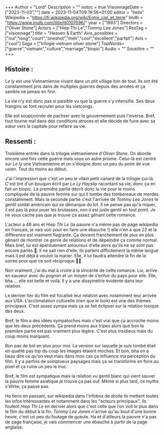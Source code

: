 +++
Author = "Lord"
Description = ""
notoc = true
VisionnageDate = ["2023-11-03",""]
date = 2023-11-04T09:19:56+01:00
editor = "helix"
Wikipedia = "https://fr.wikipedia.org/wiki/Entre_ciel_et_terre"
Imdb = "https://www.imdb.com/title/tt0107096/"
year = ["1993"]
Directors = ["Oliver Stone"]
Actors = ["Hiep Thi Le","Tommy Lee Jones"]
RssTag = ["visionnage"]
title = "Heaven & Earth"
Avis_possibles = ["nul","long","court","oneshot","meh","cool","excellent","parfait"]
Avis = ["cool"] 
Saga = ["trilogie vietnam oliver stone"]
TopWords=["guerre","vietnam","culture","marriage","biopic"]
Audio = ""
Soustitre = ""
+++
## Histoire : 
*Le ly* est une Vietnamienne vivant dans un ptit village loin de tout.
Ils ont été constamment pris dans de multiples guerres depuis des années et ça semble ne jamais en finir.

La vie n'y est donc pas si paisible vu que la guerre s'y intensifie.
Ses deux frangins se font recruter pour les vietcongs.

Elle est soupçonnée de pactiser avec le gouvernement puis l'inverse.
Bref, tout tourne mal dans des conditions atroces et elle décide de fuire avec sa sœur vers la capitale pour refaire sa vie.

## Ressenti :
Troisième entrée dans la trilogie vietnamienne d'*Oliver Stone*.
On aborde encore une fois cette guerre mais sous un autre prisme.
Celui-là est centré sur *Le ly* une Vietnamienne et on s'éloigne donc un peu du point de vue usien.
Tout du moins au début.

J'ai l'impression que c'est un peu le vilain petit canard de la trilogie çui-là.
C'est tiré d'un bouquin écrit par *Le Ly Hayslip* racontant sa vie, donc ça en fait un biopic.
La première partie décrit donc la vie pour le moins compliquée de la pauvre femme sur qui il tombe des tombereaux de merdes constamment.
Mais la seconde partie c'est l'arrivée de *Tommy Lee Jones* le gentil soldat américain qui se démarque du lot.
Il ne pense pas qu'à niquer, il est pas là pour jouer les brutasses, non il est juste gentil en tout point.
Je ne vous cache pas que je trouve ça assez gênant cette romance.

L'acteur a 48 ans et *Hiep Thi Le* (la pauvre n'a même pas de page wikipedia en français, je vais voir pour en faire une ébauche !) elle n'en a que 22 et la différence est vraiment flagrante.
Ça devient franchement de plus en plus gênant de montrer ce genre de relations et de dépeindre ça comme normal.
Mais bref, lui est éperduement amoureux d'elle alors qu'ils ne se sont pas encore parlés 🤷.
Il ne sait rien d'elle, ils parlent difficilement la même langue mais il est déjà à vouloir la marier.
Elle, il lui faudra attendre la fin de la soirée pour que ce soit réciproque 🤷‍♀️.

Non vraiment, j'ai du mal à croire à la sincérité de cette romance.
Lui, arrive en sauveur avec du pognon et un moyen de s'enfuir du pays pour elle.
Elle, bha … elle est belle et voilà.
Il y a une dissymétrie évidente dans leur relation.

Le dernier tier du film est focalisé leur relation avec notamment leur arrivée aux USA.
L'acclimatation culturelle (rien que le look) est une des thèmes principaux.
C'est assez sympa mais ça se fait éclipser sur la relation toxique des deux.

Bref, le film a des idées sympatoches mais c'est vrai que ça accroche moins que les deux précédents.
Ça prend moins aux tripes alors que bon la première partie est pas vraiment plus légère.
C'est plus insidieux mais du coup moins marquant.

Bon pas de bol en plus pour moi.
La version sur laquelle je suis tombé était en qualité pas top du coup les images étaient moches.
Et bon, bha on a beau dire ce qu'on veut mais dans mon cas ça influence ma perception du film.
Il y a parfois de somptueux paysages mais ça se transforme en foire au pixel et ça ruine un peu le truc.

Bref, le film est sympatique mais la relation vu gentil blanc qui vient sauver la pauvre femme asiatique je trouve ça pas ouf.
Même si plus tard, ce mythe s'éfrite, ça passe pas.

Ha tiens en passant, sur wikipedia dans l'infobox de droite ils mettent toutes les infos intéressantes et notamment dans les "acteurs principaux", ils foutent *Hiep Thi Le* en dernier alors que c'est celle que l'on voit le plus dans le film du début à la fin.
*Tommy Lee Jones* n'arrive qu'au bout d'une bonne heure, c'est un peu du foutage de gueule.
Ha et d'ailleurs la pauvre n'a pas de page française, je vais commencer une ébauche à partir de la page anglaise.
